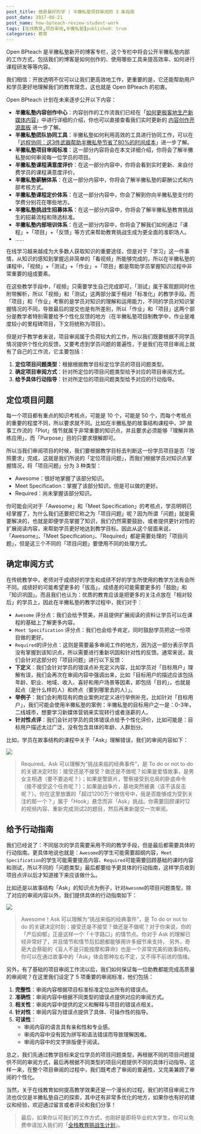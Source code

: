 ```yaml
---
post_title: 做是最好的学 | 半撇私塾项目审阅的 3 条指南
post_date: 2017-08-21
post_name: how-bpteach-review-student-work
tags: [在线教育,项目审阅,半撇私塾]published: true
categories: 教育
---
```


Open BPteach 是半撇私塾新开的博客专栏，这个专栏中将会公开半撇私塾内部的工作方式，包括我们的博客是如何创作的、使用哪些工具来提高效率、如何进行课程研发等等内容。

我们相信：开放透明不仅可以让我们更高效地工作，更重要的是，它还能帮助用户和学员更好地理解我们的教育理念，这也就是 Open BPteach 的初衷。

Open BPteach 计划在未来逐步公开以下内容：

- **半撇私塾内容创作中心**：内容创作的工作流我们已经在「[如何更极客地生产新媒体内容](http://www.bpteach.com/blog/new-media-content-production-workflow)」中进行详细的介绍，你也可以直接查看我们实时更新的 [内容创作开源面板](https://trello.com/b/Cadm1bLB) 进一步了解。
- **半撇私塾团队协同工具**：半撇私塾如何利用高效的工具进行协同工作，可以在「[远程协同：这3件武器帮助半撇私塾节省了80%的时间成本](http://www.bpteach.com/blog/tools-we-use-at-bpteach)」进一步了解。
- **半撇私塾项目审阅标准**：这一部分内容将会在本文详细介绍，你将会了解半撇私塾如何审阅每一位学员的项目。
- **半撇私塾课程满意度评价**：在这一部分内容中，你将会看到实时更新、来自付费学员的课程满意度评价。
- **半撇私塾薪酬体系**：在这一部分内容中，你将会了解半撇私塾的薪酬公式和内部考核方式。
- **半撇私塾课程定价体系**：在这一部分内容中，你会了解到你向半撇私塾支付的学费分别花在哪些地方。
- **半撇私塾挑战生招募体系**：在这一部分内容中，你将会了解半撇私塾教育挑战生的招募流程和筛选标准。
- **半撇私塾内部培训体系**：在这一部分内容中，你将会了解我们如何通过「课程」+「项目」+「反馈」等方式来帮助教育挑战生成为更全面的准职场人。
- ……

在线学习越来越成为大多数人获取知识的重要途径，但是对于「学习」这一件事情，从知识的感知到掌握远非简单的「看视频」所能够完成的，所以在半撇私塾的课程中，「视频」+「测试」+「作业」+「项目」都是帮助学员掌握知识过程中非常重要的组成要素。

在这些教学手段中，「视频」只需要学生自己完成即可，「测试」属于客观题同时也附带解析，所以「视频」和「测试」这两部分属于相对「标准化」的教学手段。而「项目」和「作业」考察的是学员对知识的理解和运用能力，不同的学员对知识掌握情况的不同，导致最后的提交也是有所差别，所以「作业」和「项目」这两个部分是教学者特别需要给予个性化反馈的地方（在半撇私塾项目制教学中，作业是难度较小的里程碑项目，下文将统称为项目）。

但是对于教学者来说，项目审阅属于负荷较大的工作，所以我们既要根据不同学员情况提供个性化的反馈，又要考虑到学员问题的普遍性，于是我们在项目审阅上就有了自己的工作流，它主要包括：

1. **定位项目问题类型**：根据根据教学目标定位学员的项目问题类型。
2. **确定项目审阅方式**：针对所定位的项目问题类型给予对应的项目审阅方式。
3. **给予具体行动指导**：针对所定位的项目问题类型给予对应的行动指导。

## 定位项目问题

每一个项目都有重点的知识考核点，可能是 10 个，可能是 50 个，而每个考核点的重要的程度不同，所以要求就不同。比如在半撇私塾的故事结构课程中，3P 故事工作流的「Plot」情节就属于非常重要的知识点，并且要求必须能够「理解并熟练应用」，而「Purpose」目的只要求理解即可。

所以当我们审阅项目的时候，我们要根据教学目标去判断这一份学员项目是否「按照要求」完成，这就是我们所说的「定位项目问题」，而我们根据学员对知识点掌握情况，将「项目问题」分为 3 种类型：

- Awesome：很好地掌握了该部分知识。
- Meet Specification：掌握了该部分知识，但是可以做的更好。
- Required：尚未掌握该部分知识。 

你可能会问对于「Awesome」和「Meet Specification」的考核点，学员明明已经掌握了，为什么我们还要把它称之为「项目问题」呢？因为所谓「问题」就是需要解决的，也就是即便学员掌握了知识，我们仍然需要鼓励，或者提供更针对性的扩展阅读内容，来帮助学员更好地达到教学目标。因此从这个层面来说，「Awesome」、「Meet Specification」、「Required」都是需要处理的「项目问题」，但是这三个不同的「项目问题」要使用不同的处理方式。

## 确定审阅方式

在传统教学中，老师对于成绩好的学生和成绩不好的学生所使用的教学方法有会所不同。成绩好的可能希望更多的「拔高」，成绩差的可能需要更多的「鼓励」和「知识巩固」。而且我们也认为：优质的教育应该是把更多的关注点放在「相对较后」的学员上，因此在半撇私塾的教学过程中，我们对于：

-  `Awesome` 评分点：我们会给予赞美，并且提供扩展阅读的资料让学员可以在课程的基础上了解更多内容。
-  `Meet Specification` 评分点：我们也会给予肯定，同时鼓励学员把这一份项目做的更好。
-  `Required`的评分点：这则是需要最多审阅工作的地方，因为这一部分表示学员没有掌握到该知识点，所以需要进行重新巩固和针对性的反馈。通常来说，我们会针对这部分的「项目问题」进行以下反馈：
  - **下定义**：我们会针对学员的错误点补充定义内容，比如学员对「目标用户」理解有误，我们会再次在审阅内容中强调出来，比如「目标用户的描述应该包括年龄、职业、地域、收入、喜好和用户场景等因素，即包括「目的」，也就是起点（是什么样的人）和终点（要到哪里去的人）」。
  - **举例子**：我们会利用现有的商业案例对定义进行举例补充，比如针对「目标用户」，我们可能会使用半撇私塾的案例：半撇私塾的目标用户之一是：0-3年，二线城市，想要学习新媒体营销来实现转行或者涨薪的人。
  - **针对性点评**：我们会针对学员的具体错误点给予个性化评价，比如可能是：目标用户描述太过广泛，没有包含具体的年龄、人群划分。

比如，学员在故事结构的课程中关于「Ask」理解错误，我们的审阅内容如下：

![](http://cdn.bpteach.com/17-8-21/28142543.jpg)

> Required。Ask 可以理解为“挑战来临的经典事件”，是 To do or not to do 的关键决定时刻：接受还是不接受？做还是不做呢？如果是爱情故事，是男女主相遇（要不要追呢？）；如果是警匪片，警察接受到总局的卧底命令（接不接受这个任务呢？）；如果是战争片，基地突然被袭（该不该反击呢？）。你在这里放置的「超过1200万个微信号中，我是否能够成为受到关注的那一个？」属于「Hook」悬念而非「Ask」挑战。你需要回顾课时12的视频内容、重新完成测试2的题目，然后再重新提交一次审阅。

## 给予行动指南

我们已经说了：不同层次的学员需要采用不同的教学手段，但是最后都需要具体的行动指南。更具体地说也就是：`Awesome`的学生可能需要超纲内容，`Meet Specification`的学生可能需要提高内容、`Required`可能需要回顾基础的课时内容和测试，所以不同的「问题类型」最后都要给予更具体的行动指南，这样学员收到项目点评以后才知道接下来应该做什么。

比如还是以故事结构「Ask」的知识点为例子，针对`Awesome`的项目问题类型，除了对应的审阅内容以外，我们提供具体的行动指南如下：

![](http://cdn.bpteach.com/17-8-21/73232360.jpg)

> Awesome！Ask 可以理解为“挑战来临的经典事件”，是 To do or not to do 的关键决定时刻：接受还是不接受？做还是不做呢？对于你来说，你的「产后抑郁」正是这样一个「十字路口」的情节点。你对于 Ask 的理解已经非常好了，并且情节和情节后扣题都能够用许多细节来支持， 另外，奇葩大会蔡聪的《盲人不是只能按摩和算命》也是一个非常完美的故事结构，你可以在通过故事中的「Ask」体会那种左右不定，又不得不前进的情绪。

另外，有了基础的项目审阅工作流以后，我们如何保证每一位助教都能完成高质量的审阅呢？在这里我们设定了 5 项重要的审阅标准，他们包括：

1. **完整性**：审阅内容根据项目标准标准定位出所有的错误点。
2. **准确性**：审阅内容中根据不同类型的错误点提供对应的审阅方式。
3. **相关性**：审阅内容中提供的定义和解释与项目的错误点相关。
4. **针对性**：审阅内容为错误点提供了具体、可操作性的指导。
5. **可读性**：
   - 审阅内容的语言具有亲和性和专业感。
   - 审阅内容中没有因为拼写和语法错误而导致理解困难。
   - 审阅内容中的文字排版便于阅读。

总之，我们先通过教学目标来定位学员的项目问题类型，再根据不同的项目问题提供不同的审阅方式，最后再根据不同类型的项目问题提供不同的具体行动指导。这样一来，在整个项目审阅的过程中，我们既考虑了审阅的普遍性，又完美兼顾了审阅的个性化。

当然，关于在线教育如何提高教学效果还是一个漫长的过程，我们的项目审阅工作流也仅仅是半撇私塾自己的探索，其中还有非常多优化的地方，如果你也有好的建议和经验，欢迎通过留言或者评论和我们分享！

> 最后，如果你认可我们的工作方式，也刚好是即将毕业的大学生，你可以免费申请加入我们的「[全栈教育挑战生计划](http://www.bpteach.com/join-us)」。

